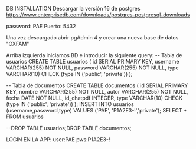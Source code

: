 DB INSTALLATION
Descargar la versión 16 de postgres
https://www.enterprisedb.com/downloads/postgres-postgresql-downloads

password: PAE
Puerto: 5432

Una vez descargado abrir pgAdmin 4 y crear una nueva base de datos "OXFAM"

Arriba izquierda iniciamos BD e introducir la siguiente query:
-- Tabla de usuarios
CREATE TABLE usuarios (
    id SERIAL PRIMARY KEY,
    username VARCHAR(255) NOT NULL,
    password VARCHAR(255) NOT NULL,
    type VARCHAR(10) CHECK (type IN ('public', 'private'))
);

-- Tabla de documentos
CREATE TABLE documentos (
    id SERIAL PRIMARY KEY,
    nombre VARCHAR(255) NOT NULL,
    autor VARCHAR(255) NOT NULL,
    fecha DATE NOT NULL,
    id_chatpdf INTEGER, 
    type VARCHAR(10) CHECK (type IN ('public', 'private'))
);
INSERT INTO usuarios (username,password,type) VALUES ('PAE', 'P1A2E3-!','private');
SELECT * FROM usuarios

--DROP TABLE usuarios;DROP TABLE documentos;



LOGIN EN LA APP:
user:PAE
pws:P1A2E3-!